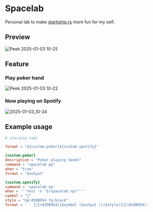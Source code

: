 # Spacelab

Personal lab to make [starhship.rs](https://starship.rs) more fun for my self.


## Preview
![Peek 2025-01-03 10-25](https://github.com/user-attachments/assets/fa8332be-505a-4a0c-b587-1224694c442c)

## Feature
### Play poker hand
![Peek 2025-01-03 10-22](https://github.com/user-attachments/assets/bdf1647d-8c13-416a-b0b5-179c2d6b5dec)

### Now playing on Spotify
![2025-01-03_10-24](https://github.com/user-attachments/assets/b20f89b7-3685-4e15-be6f-a2700a4cd97d)


## Example usage
```toml
# starship.toml

format = "${custom.poker}${custom.spotify}"

[custom.poker]
description = "Poker playing hands"
command = "spacelab pp"
when = "true"
format = "$output"

[custom.spotify]
command = 'spacelab np'
when = '''test -n "$(spacelab np)"'''
symbol = ""
style = "bg:#1DB954 fg:black"
format = ' - [](#1DB954)[$symbol ($output )]($style)[](#1DB954)'
```
